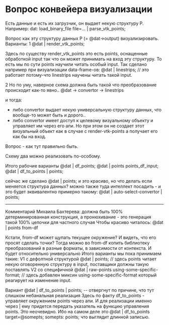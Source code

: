 # Вопрос конвейера визуализации

Есть данные и есть их загрузчик, он выдает некую структуру P.
Например:
dat: load_binary_file file=... | parse_vtk_points;

Вопрос как эту структуру данных P (= @dat->output) визуализировать.
Варианты:
1
@dat | render_vtk_points;

Здесь по существу render_vtk_points это есть points, оснащенные обработкой input
так что он может принимать на вход эту структуру. То есть мы по сути points
научили читать особый input. Так сделано например при визуализации data-frame-ов:
@dat | linestrips; // это работает потому-что linestrips научены читать такой input.

2
Но по уму, наверное схема должна быть такой что преобразование происходит как-то явно..
@dat -> convertor -> linestrips

и тогда:
- либо convertor выдает некую универсальную структуру данных, что вообще-то может быть
и дорого..
- либо convertor имеет доступ к целевому визуальному объекту и управляет им через его апи.
Но при этом он не создает этот визуальный объект как в случае с render-vtk-points
а получает его как бы на вход.

Вопрос - как тут правильно быть.

Схему два можно реализовать по-особому.

Итого рабочие варианты
@dat | df_points;
@dat | points points_df_input;
@dat | df_to_points | points;

сейчас же сделано
@dat | points; и это красиво, но что делать если меняется структура данных?
можно также туда интеллект посадить - и это будет эквивалентно примерно такому:
@dat | auto-select-convertor | points;

-----
Комментарий Михаила Бахтерева:
 должна быть 100% детерминированная конструкция, а пронюхивание - это генерация такой 100% цепочки для частного случая
Чтобы красиво читалось:
@dat | points from-df

Кстати, from-df может щупать текущее окружение? И видеть, что его просят сделать точки?
Тогда можно во from-df копить библиотеку преобразований в разные форматы, в зависимости от контекста. 
И будет относительно универсально
Итого варианты мы пока принимаем такие:
V1 с дефолтной структурой 
@dat | points; // здесь points читает некую оговоренную структуру в input, поставщики должны такую поставлять
V2 со специфичной 
@dat | raw-points using-some-specific-format; // здесь добавлен миксин using-some-specific-format который реагирует
на изменение input.

Вариант @dat | df_to_points | points; -- отвергнут по причине, что тут слишком небанальная реализация
Здесь по факту df_to_points - управляет окружением points через апи. И для реализации именно через |
ему придется передать указатель на функцию управления points. Это неочевидно.
Ибо на самом деле это 
@dat | df_to_points target=@somepts; 
somepts: points;
что выглядит длинной записью.
